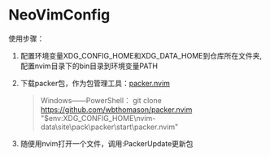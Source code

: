# NeoVimConfig

使用步骤：

1. 配置环境变量XDG_CONFIG_HOME和XDG_DATA_HOME到仓库所在文件夹,配置nvim目录下的bin目录到环境变量PATH

2. 下载packer包，作为包管理工具：[packer.nvim](https://github.com/wbthomason/packer.nvim)
   
   > Windows——PowerShell：
   > git clone https://github.com/wbthomason/packer.nvim "$env:XDG_CONFIG_HOME\nvim-data\site\pack\packer\start\packer.nvim"

3.  随便用nvim打开一个文件，调用:PackerUpdate更新包
